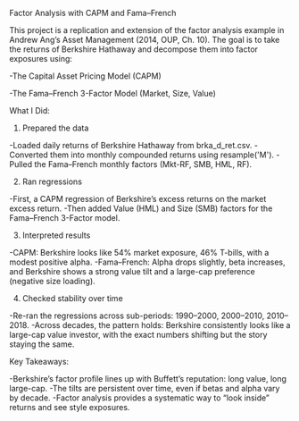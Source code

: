 Factor Analysis with CAPM and Fama–French

This project is a replication and extension of the factor analysis example in Andrew Ang’s Asset Management (2014, OUP, Ch. 10). The goal is to take the returns of Berkshire Hathaway and decompose them into factor exposures using:

-The Capital Asset Pricing Model (CAPM)

-The Fama–French 3-Factor Model (Market, Size, Value)


What I Did:

1. Prepared the data

-Loaded daily returns of Berkshire Hathaway from brka_d_ret.csv.
-Converted them into monthly compounded returns using resample('M').
-Pulled the Fama–French monthly factors (Mkt-RF, SMB, HML, RF).

2. Ran regressions

-First, a CAPM regression of Berkshire’s excess returns on the market excess return.
-Then added Value (HML) and Size (SMB) factors for the Fama–French 3-Factor model.

3. Interpreted results

-CAPM: Berkshire looks like 54% market exposure, 46% T-bills, with a modest positive alpha.
-Fama–French: Alpha drops slightly, beta increases, and Berkshire shows a strong value tilt and a large-cap preference (negative size loading).

4. Checked stability over time

-Re-ran the regressions across sub-periods: 1990–2000, 2000–2010, 2010–2018.
-Across decades, the pattern holds: Berkshire consistently looks like a large-cap value investor, with the exact numbers shifting but the story staying the same.


Key Takeaways:

-Berkshire’s factor profile lines up with Buffett’s reputation: long value, long large-cap.
-The tilts are persistent over time, even if betas and alpha vary by decade.
-Factor analysis provides a systematic way to “look inside” returns and see style exposures.